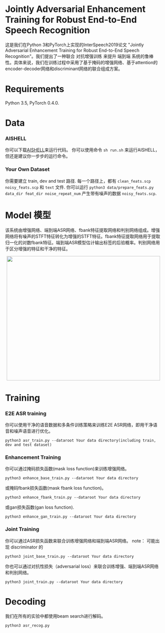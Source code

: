 # Jointly Adversarial Enhancement Training for Robust End-to-End Speech Recognition


这是我们在Python 3和PyTorch上实现的InterSpeech2019论文 "Jointly Adversarial Enhancement Training for Robust End-to-End Speech Recognition"。我们提出了一种联合 对抗增强训练 来提升 端到端 系统的鲁棒性。具体来说，我们在训练过程中采用了基于掩码的增强网络、基于attention的encoder-decoder网络和discriminant网络的联合组成方案。

# Requirements
Python 3.5, PyTorch 0.4.0.

# Data
### AISHELL
你可以下载[AISHELL](http://www.aishelltech.com/kysjcp)来运行代码。
你可以使用命令 ```sh run.sh``` 来运行AISHELL，但还是建议你一步步的运行命令。

### Your Own Dataset
你需要建立 train, dev and test 路径. 每一个路径上，都有 ```clean_feats.scp``` ```noisy_feats.scp``` 和 ```text``` 文件. 你可以运行 ```python3 data/prepare_feats.py data_dir feat_dir noise_repeat_num``` 产生带有噪声的数据 ```noisy_feats.scp```.

# Model 模型

该系统由增强网络、端到端ASR网络、fbank特征提取网络和判别网络组成。增强网络将有噪声的STFT特征转化为增强的STFT特征。fbank特征提取网络用于提取归一化的对数fbank特征。端到端ASR模型估计输出标签的后验概率。判别网络用于区分增强的特征和干净的特征。

<div align="center">
<img src="https://github.com/bliunlpr/Robust_e2e_gan/blob/master/fig/framework.Jpeg"  height="400" width="495">
</div>

# Training

### E2E ASR training
你可以使用干净的语音数据和多条件训练策略来训练E2E ASR网络，即用干净语音和噪声语音进行优化。

```
python3 asr_train.py --dataroot Your data directory(including train, dev and test dataset) 
```

### Enhancement Training
你可以通过掩码损失函数(mask loss function)来训练增强网络。

```
python3 enhance_base_train.py --dataroot Your data directory
```
或掩码fbank损失函数(mask fbank loss function)。

```
python3 enhance_fbank_train.py --dataroot Your data directory
```
或gan损失函数(gan loss function).

```
python3 enhance_gan_train.py --dataroot Your data directory
```

### Joint Training

你可以通过ASR损失函数来联合训练增强网络和端到端ASR网络。
note： 可能出现 discriminator 的
```
python3 joint_base_train.py --dataroot Your data directory
```

你也可以通过对抗性损失（adversarial loss）来联合训练增强、端到端ASR网络和判别网络。
```
python3 joint_train.py --dataroot Your data directory
```

# Decoding
我们在所有的实验中都使用beam search进行解码。
```
python3 asr_recog.py 
```
